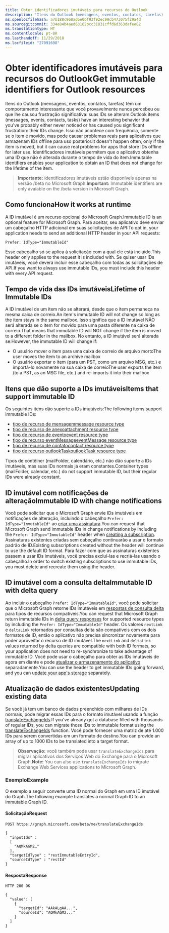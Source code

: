 ```yaml
---
title: Obter identificadores imutáveis para recursos do Outlook
description: 'Itens do Outlook (mensagens, eventos, contatos, tarefas) têm um comportamento interessante que você provavelmente nunca percebeu ou que lhe causou frustração significativa: suas IDs se alteram. Isso não acontece com frequência, somente se o item é movido, mas pode causar problemas reais para aplicativos que armazenam IDs offline para uso posterior. Identificadores imutáveis permitem que o aplicativo obtenha uma ID que não é alterada durante o tempo de vida do item.'
ms.openlocfilehash: a7b188c968ad6e0bf93f92ec99cb473075f29a4d
ms.sourcegitcommit: 334e84b4aed63162bcc31831cffd6d363dafee02
ms.translationtype: HT
ms.contentlocale: pt-BR
ms.lasthandoff: 11/29/2018
ms.locfileid: "27091698"
---
```

# <a name="get-immutable-identifiers-for-outlook-resources"></a><span data-ttu-id="82cb4-105">Obter identificadores imutáveis para recursos do Outlook</span><span class="sxs-lookup"><span data-stu-id="82cb4-105">Get immutable identifiers for Outlook resources</span></span>

<span data-ttu-id="82cb4-106">Itens do Outlook (mensagens, eventos, contatos, tarefas) têm um comportamento interessante que você provavelmente nunca percebeu ou que lhe causou frustração significativa: suas IDs se alteram.</span><span class="sxs-lookup"><span data-stu-id="82cb4-106">Outlook items (messages, events, contacts, tasks) have an interesting behavior that you've probably either never noticed or has caused you significant frustration: their IDs change.</span></span> <span data-ttu-id="82cb4-107">Isso não acontece com frequência, somente se o item é movido, mas pode causar problemas reais para aplicativos que armazenam IDs offline para uso posterior.</span><span class="sxs-lookup"><span data-stu-id="82cb4-107">It doesn't happen often, only if the item is moved, but it can cause real problems for apps that store IDs offline for later use.</span></span> <span data-ttu-id="82cb4-108">Identificadores imutáveis permitem que o aplicativo obtenha uma ID que não é alterada durante o tempo de vida do item.</span><span class="sxs-lookup"><span data-stu-id="82cb4-108">Immutable identifiers enables your application to obtain an ID that does not change for the lifetime of the item.</span></span>

> <span data-ttu-id="82cb4-109">**Importante:** identificadores imutáveis estão disponíveis apenas na versão /beta no Microsoft Graph.</span><span class="sxs-lookup"><span data-stu-id="82cb4-109">**Important:** Immutable identifiers are only avaiable on the /beta version in Microsoft Graph.</span></span>

## <a name="how-it-works"></a><span data-ttu-id="82cb4-110">Como funciona</span><span class="sxs-lookup"><span data-stu-id="82cb4-110">How it works at runtime</span></span>

<span data-ttu-id="82cb4-111">A ID imutável é um recurso opcional do Microsoft Graph.</span><span class="sxs-lookup"><span data-stu-id="82cb4-111">Immutable ID is an optional feature for Microsoft Graph.</span></span> <span data-ttu-id="82cb4-112">Para aceitar, seu aplicativo deve enviar um cabeçalho HTTP adicional em suas solicitações de API:</span><span class="sxs-lookup"><span data-stu-id="82cb4-112">To opt in, your application needs to send an additional HTTP header in your API requests:</span></span>

```http
Prefer: IdType="ImmutableId"
```

<span data-ttu-id="82cb4-113">Esse cabeçalho só se aplica à solicitação com a qual ele está incluído.</span><span class="sxs-lookup"><span data-stu-id="82cb4-113">This header only applies to the request it is included with.</span></span> <span data-ttu-id="82cb4-114">Se quiser usar IDs imutáveis, você deverá incluir esse cabeçalho com todas as solicitações de API.</span><span class="sxs-lookup"><span data-stu-id="82cb4-114">If you want to always use immutable IDs, you must include this header with every API request.</span></span>

## <a name="lifetime-of-immutable-ids"></a><span data-ttu-id="82cb4-115">Tempo de vida das IDs imutáveis</span><span class="sxs-lookup"><span data-stu-id="82cb4-115">Lifetime of Immutable IDs</span></span>

<span data-ttu-id="82cb4-116">A ID imutável de um item não se alterará, desde que o item permaneça na mesma caixa de correio.</span><span class="sxs-lookup"><span data-stu-id="82cb4-116">An item's immutable ID will not change so long as the item stays in the same mailbox.</span></span> <span data-ttu-id="82cb4-117">Isso significa que a ID imutável NÃO será alterada se o item for movido para uma pasta diferente na caixa de correio.</span><span class="sxs-lookup"><span data-stu-id="82cb4-117">That means that immutable ID will NOT change if the item is moved to a different folder in the mailbox.</span></span> <span data-ttu-id="82cb4-118">No entanto, a ID imutável será alterada se:</span><span class="sxs-lookup"><span data-stu-id="82cb4-118">However, the immutable ID will change if:</span></span>

- <span data-ttu-id="82cb4-119">O usuário mover o item para uma caixa de correio de arquivo morto</span><span class="sxs-lookup"><span data-stu-id="82cb4-119">The user moves the item to an archive mailbox</span></span>
- <span data-ttu-id="82cb4-120">O usuário exportar o item (para um PST, como um arquivo MSG, etc.) e importá-lo novamente na sua caixa de correio</span><span class="sxs-lookup"><span data-stu-id="82cb4-120">The user exports the item (to a PST, as an MSG file, etc.) and re-imports it into their mailbox</span></span>

## <a name="items-that-support-immutable-id"></a><span data-ttu-id="82cb4-121">Itens que dão suporte a IDs imutáveis</span><span class="sxs-lookup"><span data-stu-id="82cb4-121">Items that support immutable ID</span></span>

<span data-ttu-id="82cb4-122">Os seguintes itens dão suporte a IDs imutáveis:</span><span class="sxs-lookup"><span data-stu-id="82cb4-122">The following items support immutable IDs:</span></span>

- [<span data-ttu-id="82cb4-123">tipo de recurso de mensagem</span><span class="sxs-lookup"><span data-stu-id="82cb4-123">message resource type</span></span>](/graph/api/resources/message?view=graph-rest-beta)
- [<span data-ttu-id="82cb4-124">tipo de recurso de anexo</span><span class="sxs-lookup"><span data-stu-id="82cb4-124">attachment resource type</span></span>](/graph/api/resources/attachment?view=graph-rest-beta)
- [<span data-ttu-id="82cb4-125">tipo de recurso de evento</span><span class="sxs-lookup"><span data-stu-id="82cb4-125">event resource type</span></span>](/graph/api/resources/event?view=graph-rest-beta)
- [<span data-ttu-id="82cb4-126">tipo de recurso eventMessage</span><span class="sxs-lookup"><span data-stu-id="82cb4-126">eventMessage resource type</span></span>](/graph/api/resources/eventmessage?view=graph-rest-beta)
- [<span data-ttu-id="82cb4-127">tipo de recurso de contato</span><span class="sxs-lookup"><span data-stu-id="82cb4-127">contact resource type</span></span>](/graph/api/resources/contact?view=graph-rest-beta)
- [<span data-ttu-id="82cb4-128">tipo de recurso outlookTask</span><span class="sxs-lookup"><span data-stu-id="82cb4-128">outlookTask resource type</span></span>](/graph/api/resources/outlooktask?view=graph-rest-beta)

<span data-ttu-id="82cb4-129">Tipos de contêiner (mailFolder, calendário, etc.) não dão suporte a IDs imutáveis, mas suas IDs normais já eram constantes.</span><span class="sxs-lookup"><span data-stu-id="82cb4-129">Container types (mailFolder, calendar, etc.) do not support immutable ID, but their regular IDs were already constant.</span></span>

## <a name="immutable-id-with-change-notifications"></a><span data-ttu-id="82cb4-130">ID imutável com notificações de alteração</span><span class="sxs-lookup"><span data-stu-id="82cb4-130">Immutable ID with change notifications</span></span>

<span data-ttu-id="82cb4-131">Você pode solicitar que o Microsoft Graph envie IDs imutáveis em notificações de alteração, incluindo o cabeçalho `Prefer: IdType="ImmutableId"` ao [criar uma assinatura](/graph/api/subscription-post-subscriptions?view=graph-rest-beta).</span><span class="sxs-lookup"><span data-stu-id="82cb4-131">You can request that Microsoft Graph send immutable IDs in change notifications by including the `Prefer: IdType="ImmutableId"` header when [creating a subscription](/graph/api/subscription-post-subscriptions?view=graph-rest-beta).</span></span> <span data-ttu-id="82cb4-132">Assinaturas existentes criadas sem cabeçalho continuarão a usar o formato padrão de ID.</span><span class="sxs-lookup"><span data-stu-id="82cb4-132">Existing subscriptions created without the header will continue to use the default ID format.</span></span> <span data-ttu-id="82cb4-133">Para fazer com que as assinaturas existentes passem a usar IDs imutáveis, você precisa excluí-las e recriá-las usando o cabeçalho.</span><span class="sxs-lookup"><span data-stu-id="82cb4-133">In order to switch existing subscriptions to use immutable IDs, you must delete and recreate them using the header.</span></span>

## <a name="immutable-id-with-delta-query"></a><span data-ttu-id="82cb4-134">ID imutável com a consulta delta</span><span class="sxs-lookup"><span data-stu-id="82cb4-134">Immutable ID with delta query</span></span>

<span data-ttu-id="82cb4-135">Ao incluir o cabeçalho `Prefer: IdType="ImmutableId"`, você pode solicitar que o Microsoft Graph retorne IDs imutáveis em [respostas de consulta delta](delta-query-overview.md) para tipos de recursos compatíveis.</span><span class="sxs-lookup"><span data-stu-id="82cb4-135">You can request that Microsoft Graph return immutable IDs in [delta query responses](delta-query-overview.md) for supported resource types by including the `Prefer: IdType="ImmutableId"` header.</span></span> <span data-ttu-id="82cb4-136">Os valores `nextLink` e `deltaLink` retornados por consultas delta são compatíveis com os dois formatos de ID, então o aplicativo não precisa sincronizar novamente para poder aproveitar o recurso de ID imutável.</span><span class="sxs-lookup"><span data-stu-id="82cb4-136">The `nextLink` and `deltaLink` values returned by delta queries are compatible with both ID formats, so your application does not need to re-synchronize to take advantage of immutable ID.</span></span> <span data-ttu-id="82cb4-137">Você pode usar o cabeçalho para obter as IDs imutáveis de agora em diante e pode [atualizar o armazenamento do aplicativo](#updating-existing-data) separadamente.</span><span class="sxs-lookup"><span data-stu-id="82cb4-137">You can use the header to get immutable IDs going forward, and you can [update your app's storage](#updating-existing-data) separately.</span></span>

## <a name="updating-existing-data"></a><span data-ttu-id="82cb4-138">Atualização de dados existentes</span><span class="sxs-lookup"><span data-stu-id="82cb4-138">Updating existing data</span></span>

<span data-ttu-id="82cb4-139">Se você já tem um banco de dados preenchido com milhares de IDs normais, pode migrar essas IDs para o formato imutável usando a função [translateExchangeIds](/graph/api/user-translateexchangeids?view=graph-rest-beta).</span><span class="sxs-lookup"><span data-stu-id="82cb4-139">If you've already got a database filled with thousands of regular IDs, you can migrate those IDs to immutable format using the [translateExchangeIds](/graph/api/user-translateexchangeids?view=graph-rest-beta) function.</span></span> <span data-ttu-id="82cb4-140">Você pode fornecer uma matriz de até 1.000 IDs para serem convertidas em um formato de destino.</span><span class="sxs-lookup"><span data-stu-id="82cb4-140">You can provide an array of up to 1000 IDs to be translated into a target format.</span></span>

> <span data-ttu-id="82cb4-141">**Observação:** você também pode usar `translateExchangeIds` para migrar aplicativos dos Serviços Web do Exchange para o Microsoft Graph.</span><span class="sxs-lookup"><span data-stu-id="82cb4-141">**Note:** You can also use `translateExchangeIds` to migrate Exchange Web Services applications to Microsoft Graph.</span></span>

### <a name="example"></a><span data-ttu-id="82cb4-142">Exemplo</span><span class="sxs-lookup"><span data-stu-id="82cb4-142">Example</span></span>

<span data-ttu-id="82cb4-143">O exemplo a seguir converte uma ID normal do Graph em uma ID imutável do Graph.</span><span class="sxs-lookup"><span data-stu-id="82cb4-143">The following example translates a normal Graph ID to an immutable Graph ID.</span></span>

#### <a name="request"></a><span data-ttu-id="82cb4-144">Solicitação</span><span class="sxs-lookup"><span data-stu-id="82cb4-144">Request</span></span>

```http
POST https://graph.microsoft.com/beta/me/translateExchangeIds

{
  "inputIds" :
  [
    "AQMkAGM2…"
  ],
  "targetIdType" : "restImmutableEntryId",
  "sourceIdType" : "restId"
}
```

#### <a name="response"></a><span data-ttu-id="82cb4-145">Resposta</span><span class="sxs-lookup"><span data-stu-id="82cb4-145">Response</span></span>

```http
HTTP 200 OK

{
  "value": [
    {
      "targetId": "AAkALgAA...",
      "sourceId": "AQMkAGM2..."
    }
  ]
}
```